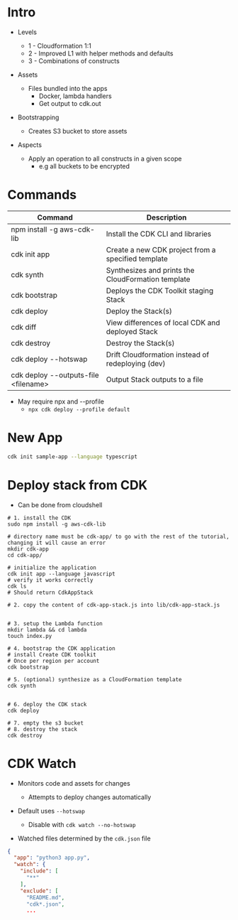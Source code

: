 # Intro

- Levels
	- 1 - Cloudformation 1:1
	- 2 - Improved L1 with helper methods and defaults
	- 3 - Combinations of constructs

- Assets
	- Files bundled into the apps
		- Docker, lambda handlers
		- Get output to cdk.out
- Bootstrapping
	- Creates S3 bucket to store assets

- Aspects
	- Apply an operation to all constructs in a given scope
		- e.g all buckets to be encrypted

# Commands

|Command| Description|
| --- | --- |
|npm install -g aws-cdk-lib |Install the CDK CLI and libraries
|cdk init app |Create a new CDK project from a specified template
|cdk synth |Synthesizes and prints the CloudFormation template
|cdk bootstrap |Deploys the CDK Toolkit staging Stack
|cdk deploy |Deploy the Stack(s)
|cdk diff |View differences of local CDK and deployed Stack
|cdk destroy |Destroy the Stack(s)
| cdk deploy --hotswap | Drift Cloudformation instead of redeploying (dev) |
| cdk deploy --outputs-file \<filename> | Output Stack outputs to a file |

- May require npx and --profile
	- `npx cdk deploy --profile default`

# New App

```bash
cdk init sample-app --language typescript
```

# Deploy stack from CDK

- Can be done from cloudshell

```Shell
# 1. install the CDK
sudo npm install -g aws-cdk-lib

# directory name must be cdk-app/ to go with the rest of the tutorial, changing it will cause an error
mkdir cdk-app
cd cdk-app/

# initialize the application
cdk init app --language javascript
# verify it works correctly
cdk ls
# Should return CdkAppStack

# 2. copy the content of cdk-app-stack.js into lib/cdk-app-stack.js


# 3. setup the Lambda function
mkdir lambda && cd lambda
touch index.py

# 4. bootstrap the CDK application
# install Create CDK toolkit
# Once per region per account
cdk bootstrap

# 5. (optional) synthesize as a CloudFormation template
cdk synth


# 6. deploy the CDK stack
cdk deploy

# 7. empty the s3 bucket
# 8. destroy the stack
cdk destroy
```

# CDK Watch

- Monitors code and assets for changes
	- Attempts to deploy changes automatically
- Default uses `--hotswap`
	- Disable with `cdk watch --no-hotswap`

- Watched files determined by the `cdk.json` file

```JSON
{
  "app": "python3 app.py",
  "watch": {
    "include": [
      "**"
    ],
    "exclude": [
      "README.md",
      "cdk*.json",
      ...
```